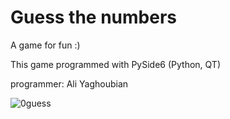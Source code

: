 # Guess the numbers

A game for fun :)

This game programmed with PySide6 (Python, QT)

programmer: Ali Yaghoubian

![0guess](https://user-images.githubusercontent.com/79134287/136952394-1aa2ac44-0488-4a78-9a0e-caa3f88f1fcf.JPG)
